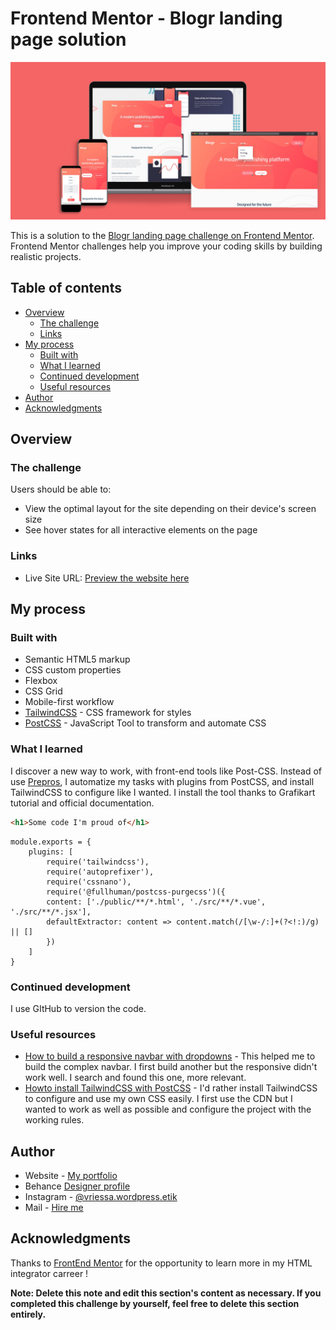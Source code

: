 # Frontend Mentor - Blogr landing page solution

<img src="/design/mockup-blogr_both.png" alt="Présentation d'un aperçu de la page d'accueil du site Blogr" />

This is a solution to the [Blogr landing page challenge on Frontend Mentor](https://www.frontendmentor.io/challenges/blogr-landing-page-EX2RLAApP). Frontend Mentor challenges help you improve your coding skills by building realistic projects. 

## Table of contents

- [Overview](#overview)
  - [The challenge](#the-challenge)
  - [Links](#links)
- [My process](#my-process)
  - [Built with](#built-with)
  - [What I learned](#what-i-learned)
  - [Continued development](#continued-development)
  - [Useful resources](#useful-resources)
- [Author](#author)
- [Acknowledgments](#acknowledgments)

## Overview

### The challenge

Users should be able to:

- View the optimal layout for the site depending on their device's screen size
- See hover states for all interactive elements on the page

### Links

- Live Site URL: [Preview the website here](https://virginiepateyron.github.io/blogr_landing-page.github.io/)

## My process

### Built with

- Semantic HTML5 markup
- CSS custom properties
- Flexbox
- CSS Grid
- Mobile-first workflow
- [TailwindCSS](https://tailwindcss.com/) - CSS framework for styles
- [PostCSS](https://postcss.org/) - JavaScript Tool to transform and automate CSS


### What I learned

I discover a new way to work, with front-end tools like Post-CSS. Instead of use [Prepros](https://prepros.io/), I automatize my tasks with plugins from PostCSS, and install TailwindCSS to configure like I wanted. I install the tool thanks to Grafikart tutorial and official documentation.

```html
<h1>Some code I'm proud of</h1>
```
```PostCSS Installation
module.exports = {
    plugins: [
        require('tailwindcss'),
        require('autoprefixer'),
        require('cssnano'),
        require('@fullhuman/postcss-purgecss')({
        content: ['./public/**/*.html', './src/**/*.vue', './src/**/*.jsx'],
        defaultExtractor: content => content.match(/[\w-/:]+(?<!:)/g) || []
        })
    ]
}
```


### Continued development

I use GItHub to version the code.

### Useful resources

- [How to build a responsive navbar with dropdowns](https://www.w3schools.com/howto/tryit.asp?filename=tryhow_js_responsive_navbar_dropdown) - This helped me to build the complex navbar. I first build another but the responsive didn't work well. I search and found this one, more relevant.
- [Howto install TailwindCSS with PostCSS](https://grafikart.fr/tutoriels/tailwindcss-framework-css-1177) - I'd rather install TailwindCSS to configure and use my own CSS easily. I first use the CDN but I wanted to work as well as possible and configure the project with the working rules.


## Author

- Website - [My portfolio](https://www.vriessa.com)
- Behance [Designer profile](https://www.behance.net/Virginievriessa)
- Instagram - [@vriessa.wordpress.etik](https://www.instagram.com/vriessa.wordpress.etik/)
- Mail - [Hire me](hello@vriessa.com)


## Acknowledgments

Thanks to [FrontEnd Mentor](https://www.frontendmentor.io/) for the opportunity to learn more in my HTML integrator carreer !

**Note: Delete this note and edit this section's content as necessary. If you completed this challenge by yourself, feel free to delete this section entirely.**

